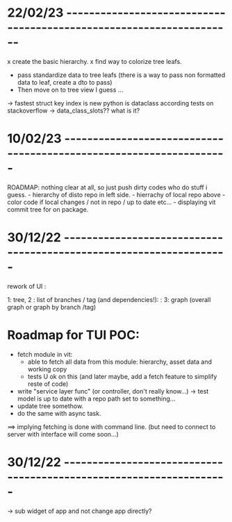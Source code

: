 # 22/02/23 -------------------------------------------------------------------- 

x create the basic hierarchy.
x find way to colorize tree leafs.
- pass standardize data to tree leafs (there is a way to pass non 
    formatted data to leaf, create a dto to pass)
- Then move on to tree view I guess ...


-> fastest struct key index is new python is dataclass according tests on stackoverflow
-> data_class_slots?? what is it?

# 10/02/23 -------------------------------------------------------------------

 ROADMAP: nothing clear at all, so just push dirty codes who do stuff i guess.
	- hierarchy of disto repo in left side.
	- hierrachy of local repo above
			- color code if local changes / not in repo / up to date etc...
	- displaying vit commit tree for on package.


# 30/12/22 -------------------------------------------------------------------

rework of UI : 

1: tree, 2 : list of branches / tag (and dependencies!): : 3: graph (overall graph or graph by
branch /tag)

# Roadmap for TUI POC:
- fetch module in vit: 
	- able to fetch all data from this module: hierarchy, asset data and working copy
	- tests U ok on this (and later maybe, add a fetch feature to simplify reste of code)
- write "service layer func" (or controller, don't really know...)
	-> test model is up to date with a repo path set to something...
- update tree somethow. 
- do the same with async task.

==> implying fetching is done with command line. 
(but need to connect to server with interface will come soon...)

# 30/12/22 -------------------------------------------------------------------

-> sub widget of app and not change app directly? 
